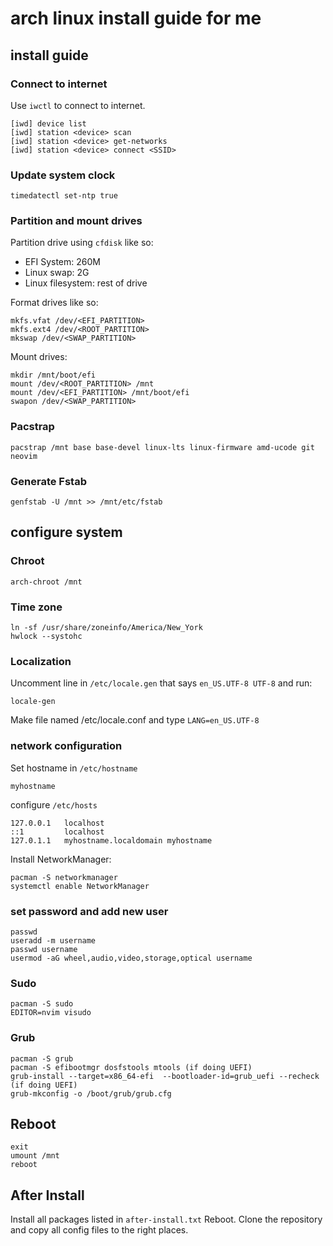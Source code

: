 # arch linux install guide for me

## install guide

### Connect to internet
Use `iwctl` to connect to internet.
```
[iwd] device list
[iwd] station <device> scan
[iwd] station <device> get-networks
[iwd] station <device> connect <SSID>
```

### Update system clock
```
timedatectl set-ntp true
```

### Partition and mount drives
Partition drive using `cfdisk` like so:
- EFI System: 260M
- Linux swap: 2G
- Linux filesystem: rest of drive

Format drives like so:
```
mkfs.vfat /dev/<EFI_PARTITION>
mkfs.ext4 /dev/<ROOT_PARTITION>
mkswap /dev/<SWAP_PARTITION>
```

Mount drives:
```
mkdir /mnt/boot/efi
mount /dev/<ROOT_PARTITION> /mnt
mount /dev/<EFI_PARTITION> /mnt/boot/efi
swapon /dev/<SWAP_PARTITION>
```

### Pacstrap
```
pacstrap /mnt base base-devel linux-lts linux-firmware amd-ucode git neovim
```

### Generate Fstab
```
genfstab -U /mnt >> /mnt/etc/fstab
```

## configure system

### Chroot
```
arch-chroot /mnt
```

### Time zone
```
ln -sf /usr/share/zoneinfo/America/New_York
hwlock --systohc
```

### Localization
Uncomment line in `/etc/locale.gen` that says `en_US.UTF-8 UTF-8` and run:
```
locale-gen
```

Make file named /etc/locale.conf and type `LANG=en_US.UTF-8`

### network configuration
Set hostname in `/etc/hostname`
```
myhostname
```

configure `/etc/hosts`
```
127.0.0.1   localhost
::1         localhost
127.0.1.1   myhostname.localdomain myhostname
```

Install NetworkManager:
```
pacman -S networkmanager
systemctl enable NetworkManager
```

### set password and add new user
```
passwd
useradd -m username
passwd username
usermod -aG wheel,audio,video,storage,optical username
```

### Sudo
```
pacman -S sudo
EDITOR=nvim visudo
```

### Grub
```
pacman -S grub
pacman -S efibootmgr dosfstools mtools (if doing UEFI)
grub-install --target=x86_64-efi  --bootloader-id=grub_uefi --recheck (if doing UEFI)
grub-mkconfig -o /boot/grub/grub.cfg
```

## Reboot
```
exit
umount /mnt
reboot
```

## After Install
Install all packages listed in `after-install.txt`
Reboot.
Clone the repository and copy all config files to the right places.
